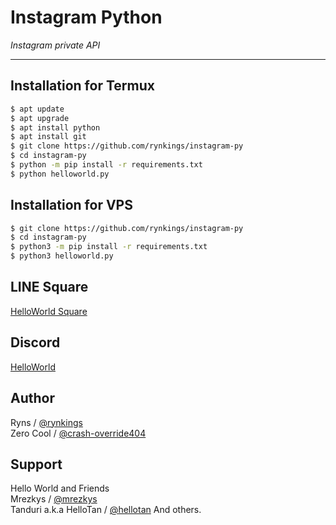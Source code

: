 # Instagram Python

*Instagram private API*

----

## Installation for Termux

```sh
$ apt update
$ apt upgrade
$ apt install python
$ apt install git
$ git clone https://github.com/rynkings/instagram-py
$ cd instagram-py
$ python -m pip install -r requirements.txt
$ python helloworld.py
```

## Installation for VPS

```sh
$ git clone https://github.com/rynkings/instagram-py
$ cd instagram-py
$ python3 -m pip install -r requirements.txt
$ python3 helloworld.py
```

## LINE Square
[HelloWorld Square](https://line.me/ti/g2/JGUODBE4RE)

## Discord
[HelloWorld](https://discord.gg/5jqbutB)

## Author
Ryns / [@rynkings](https://github.com/rynkings)  
Zero Cool / [@crash-override404](https://github.com/crash-override404)  

## Support
Hello World and Friends  
Mrezkys / [@mrezkys](https://github.com/mrezkys)  
Tanduri a.k.a HelloTan / [@hellotan](https://github.com/hellotan)
And others.
